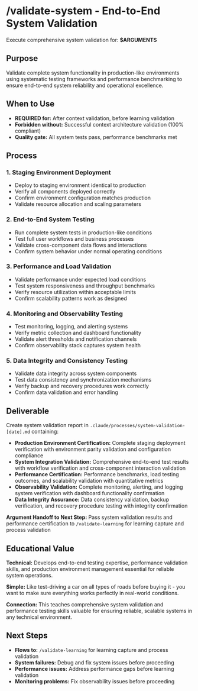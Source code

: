 # /validate-system - End-to-End System Validation

Execute comprehensive system validation for: **$ARGUMENTS**

## Purpose
Validate complete system functionality in production-like environments using systematic testing frameworks and performance benchmarking to ensure end-to-end system reliability and operational excellence.

## When to Use
- **REQUIRED for:** After context validation, before learning validation
- **Forbidden without:** Successful context architecture validation (100% compliant)
- **Quality gate:** All system tests pass, performance benchmarks met

## Process

### 1. Staging Environment Deployment
- Deploy to staging environment identical to production
- Verify all components deployed correctly
- Confirm environment configuration matches production
- Validate resource allocation and scaling parameters

### 2. End-to-End System Testing
- Run complete system tests in production-like conditions
- Test full user workflows and business processes
- Validate cross-component data flows and interactions
- Confirm system behavior under normal operating conditions

### 3. Performance and Load Validation
- Validate performance under expected load conditions
- Test system responsiveness and throughput benchmarks
- Verify resource utilization within acceptable limits
- Confirm scalability patterns work as designed

### 4. Monitoring and Observability Testing
- Test monitoring, logging, and alerting systems
- Verify metric collection and dashboard functionality
- Validate alert thresholds and notification channels
- Confirm observability stack captures system health

### 5. Data Integrity and Consistency Testing
- Validate data integrity across system components
- Test data consistency and synchronization mechanisms
- Verify backup and recovery procedures work correctly
- Confirm data validation and error handling

## Deliverable
Create system validation report in `.claude/processes/system-validation-[date].md` containing:
- **Production Environment Certification:** Complete staging deployment verification with environment parity validation and configuration compliance
- **System Integration Validation:** Comprehensive end-to-end test results with workflow verification and cross-component interaction validation
- **Performance Certification:** Performance benchmarks, load testing outcomes, and scalability validation with quantitative metrics
- **Observability Validation:** Complete monitoring, alerting, and logging system verification with dashboard functionality confirmation
- **Data Integrity Assurance:** Data consistency validation, backup verification, and recovery procedure testing with integrity confirmation

**Argument Handoff to Next Step:** Pass system validation results and performance certification to `/validate-learning` for learning capture and process validation

## Educational Value
**Technical:** Develops end-to-end testing expertise, performance validation skills, and production environment management essential for reliable system operations.

**Simple:** Like test-driving a car on all types of roads before buying it - you want to make sure everything works perfectly in real-world conditions.

**Connection:** This teaches comprehensive system validation and performance testing skills valuable for ensuring reliable, scalable systems in any technical environment.

## Next Steps
- **Flows to:** `/validate-learning` for learning capture and process validation
- **System failures:** Debug and fix system issues before proceeding
- **Performance issues:** Address performance gaps before learning validation
- **Monitoring problems:** Fix observability issues before proceeding
